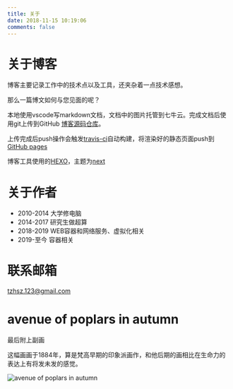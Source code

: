 ```yaml
---
title: 关于
date: 2018-11-15 10:19:06
comments: false
---
```


# 关于博客

博客主要记录工作中的技术点以及工具，还夹杂着一点技术感想。

那么一篇博文如何与您见面的呢？

本地使用vscode写markdown文档，文档中的图片托管到七牛云。完成文档后使用git上传到GitHub [博客源码仓库](https://github.com/sunnoy/blogsrc)。

上传完成后push操作会触发[travis-ci](https://travis-ci.org)自动构建，将渲染好的静态页面push到[GitHub pages](https://github.com/sunnoy/sunnoy.github.io)

博客工具使用的[HEXO](https://hexo.io/)，主题为[next](https://github.com/iissnan/hexo-theme-next)

# 关于作者

- 2010-2014 大学修电脑
- 2014-2017 研究生做超算
- 2018-2019 WEB容器和网络服务、虚拟化相关
- 2019-至今 容器相关

# 联系邮箱

<tzhsz.123@gmail.com>


# avenue of poplars in autumn

最后附上副画 

这幅画画于1884年，算是梵高早期的印象派画作，和他后期的画相比在生命力的表达上有将发未发的感觉。

![avenue of poplars in autumn](https://qiniu.li-rui.top/avenue%20of%20poplars%20in%20autumn.jpg)
